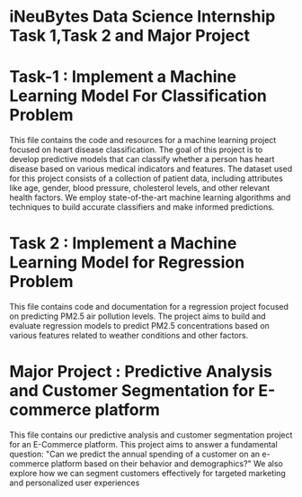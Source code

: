 # iNeuBytes Data Science Internship Task 1,Task 2 and Major Project

# Task-1 : Implement a Machine Learning Model For Classification Problem
This file contains the code and resources for a machine learning project focused on heart disease classification. The goal of this project is to develop predictive models that can classify whether a person has heart disease based on various medical indicators and features.
The dataset used for this project consists of a collection of patient data, including attributes like age, gender, blood pressure, cholesterol levels, and other relevant health factors. We employ state-of-the-art machine learning algorithms and techniques to build accurate classifiers and make informed predictions.

# Task 2 : Implement a Machine Learning Model for Regression Problem
This file contains code and documentation for a regression project focused on predicting PM2.5 air pollution levels. The project aims to build and evaluate regression models to predict PM2.5 concentrations based on various features related to weather conditions and other factors.

# Major Project : Predictive Analysis and Customer Segmentation for E-commerce platform
This file contains our predictive analysis and customer segmentation project for an E-Commerce platform. This project aims to answer a fundamental question: "Can we predict the annual spending of a customer on an e-commerce platform based on their behavior and demographics?" We also explore how we can segment customers effectively for targeted marketing and personalized user experiences

